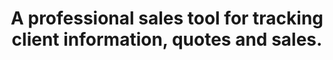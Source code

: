 ---
title: "A professional sales tool for tracking client information, quotes and sales."
projectName: "myob Sales Tracker"
description:
    [
        "I built this project to allow my wife to track her quotes and sales easier. She was using OneNote to do this previously and would found that 
        it was hard to track quotes, utilisations, sales, as well as all the different associated details, as the company does not have a specific tool for 
        sales agents themselves.",
        
        "Working as part of a call-center, you often do not get much time between calls for admin, so it was important that an entry could be made with 
        minimal information, and could be filled out later with more specifics, so I added a single Add new sale field in the top corner for the company name.",

        "There are several sale types, which are calculated using business logic based on the data entered.",

        "Items can by re-ordered by clicking and dragging, and values can be incremented using the toggles. The text notes field resizes based on the user focus. 
        There is also an 'Archive' section where items can be stored if they are no longer needed, but might be useful to keep and refer back to in future.",
        
        "Although I implemented Google Authentication via Firebase, I chose not to store any client information on my server, and records are instead saved in 
        localStorage as this is not an official myob solution."
    ]

slug: "salestracker"
technologiesUsed: ["Vite", "React", "Firebase", "Bootstrap", "Raviger", "Flatpickr", "Alertify.js", "Vultr (VPS)", "Caddy"]
github: "https://github.com/DaniBedz/myob-sales-tracker"
liveSite: "https://myob.danibednarski.com"
---